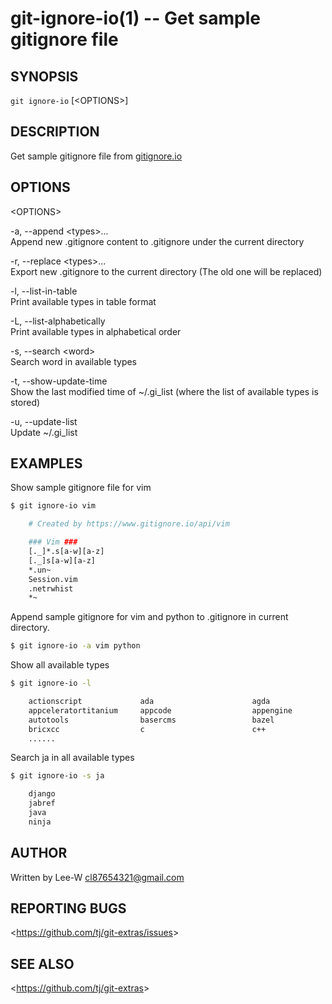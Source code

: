 git-ignore-io(1) -- Get sample gitignore file
================================

## SYNOPSIS

`git ignore-io` [&lt;OPTIONS&gt;]

## DESCRIPTION

Get sample gitignore file from [gitignore.io](https://www.gitignore.io)

## OPTIONS

  &lt;OPTIONS&gt;

  -a, --append &lt;types&gt;...  
  Append new .gitignore content to .gitignore under the current directory  

  -r, --replace &lt;types&gt;...  
  Export new .gitignore to the current directory (The old one will be replaced)  

  -l, --list-in-table  
  Print available types in table format  

  -L, --list-alphabetically  
  Print available types in alphabetical order  

  -s, --search &lt;word&gt;  
  Search word in available types  

  -t, --show-update-time  
  Show the last modified time of ~/.gi\_list (where the list of available types is stored)  

  -u, --update-list  
  Update ~/.gi\_list  


## EXAMPLES
Show sample gitignore file for vim  

```bash
$ git ignore-io vim

    # Created by https://www.gitignore.io/api/vim

    ### Vim ###
    [._]*.s[a-w][a-z]
    [._]s[a-w][a-z]
    *.un~
    Session.vim
    .netrwhist
    *~
```

Append sample gitignore for vim and python to .gitignore in current directory.

```bash
$ git ignore-io -a vim python
```

Show all available types

```bash
$ git ignore-io -l

    actionscript             ada                      agda                     android                  anjuta
    appceleratortitanium     appcode                  appengine                archives                 archlinuxpackages
    autotools                basercms                 bazel                    bluej                    bower
    bricxcc                  c                        c++                      cakephp                  carthage
    ......
```

Search ja in all available types

```bash
$ git ignore-io -s ja

    django
    jabref
    java
    ninja
```


## AUTHOR

Written by Lee-W <cl87654321@gmail.com> 
## REPORTING BUGS

&lt;<https://github.com/tj/git-extras/issues>&gt;

## SEE ALSO

&lt;<https://github.com/tj/git-extras>&gt;
